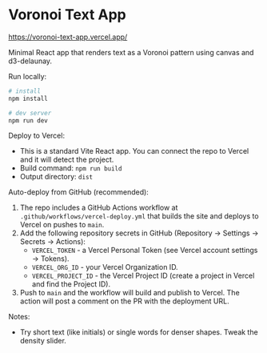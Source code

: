 # Voronoi Text App

https://voronoi-text-app.vercel.app/

Minimal React app that renders text as a Voronoi pattern using canvas and d3-delaunay.

Run locally:

```bash
# install
npm install

# dev server
npm run dev
```

Deploy to Vercel:

- This is a standard Vite React app. You can connect the repo to Vercel and it will detect the project.
- Build command: `npm run build`
- Output directory: `dist`

Auto-deploy from GitHub (recommended):

1. The repo includes a GitHub Actions workflow at `.github/workflows/vercel-deploy.yml` that builds the site and deploys to Vercel on pushes to `main`.
2. Add the following repository secrets in GitHub (Repository -> Settings -> Secrets -> Actions):
	- `VERCEL_TOKEN` - a Vercel Personal Token (see Vercel account settings -> Tokens).
	- `VERCEL_ORG_ID` - your Vercel Organization ID.
	- `VERCEL_PROJECT_ID` - the Vercel Project ID (create a project in Vercel and find the Project ID).
3. Push to `main` and the workflow will build and publish to Vercel. The action will post a comment on the PR with the deployment URL.

Notes:
- Try short text (like initials) or single words for denser shapes. Tweak the density slider.

